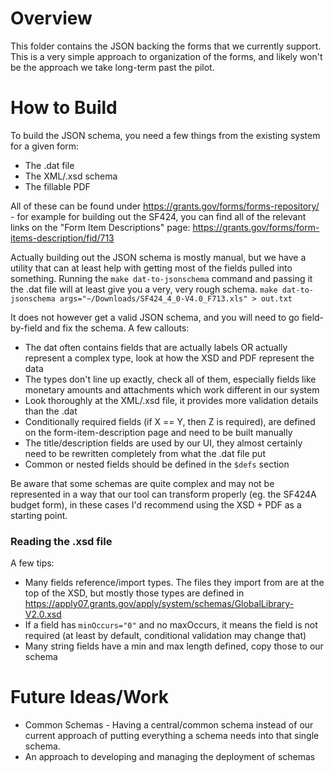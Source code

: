# Overview
This folder contains the JSON backing the forms that
we currently support. This is a very simple approach
to organization of the forms, and likely won't be
the approach we take long-term past the pilot.


# How to Build
To build the JSON schema, you need a few things from the existing system for a given form:
* The .dat file
* The XML/.xsd schema
* The fillable PDF

All of these can be found under https://grants.gov/forms/forms-repository/ - for example
for building out the SF424, you can find all of the relevant links on the "Form Item Descriptions"
page: https://grants.gov/forms/form-items-description/fid/713


Actually building out the JSON schema is mostly manual, but we have a utility
that can at least help with getting most of the fields pulled into something.
Running the `make dat-to-jsonschema` command and passing it the .dat file
will at least give you a very, very rough schema.
`make dat-to-jsonschema args="~/Downloads/SF424_4_0-V4.0_F713.xls" > out.txt`

It does not however get a valid JSON schema, and you will need to go field-by-field
and fix the schema. A few callouts:
* The dat often contains fields that are actually labels OR actually represent a complex type, look at how the XSD and PDF represent the data
* The types don't line up exactly, check all of them, especially fields like monetary amounts and attachments which work different in our system
* Look thoroughly at the XML/.xsd file, it provides more validation details than the .dat
* Conditionally required fields (if X == Y, then Z is required), are defined on the form-item-description page and need to be built manually
* The title/description fields are used by our UI, they almost certainly need to be rewritten completely from what the .dat file put
* Common or nested fields should be defined in the `$defs` section

Be aware that some schemas are quite complex and may not be represented in a way
that our tool can transform properly (eg. the SF424A budget form), in these cases
I'd recommend using the XSD + PDF as a starting point.

### Reading the .xsd file
A few tips:
* Many fields reference/import types. The files they import from are at the top of the XSD, but mostly those types are defined in https://apply07.grants.gov/apply/system/schemas/GlobalLibrary-V2.0.xsd
* If a field has `minOccurs="0"` and no maxOccurs, it means the field is not required (at least by default, conditional validation may change that)
* Many string fields have a min and max length defined, copy those to our schema

# Future Ideas/Work
* Common Schemas - Having a central/common schema instead of our current approach of putting everything a schema needs into that single schema.
* An approach to developing and managing the deployment of schemas
